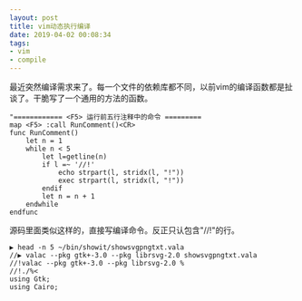 ```yaml
---
layout: post
title: vim动态执行编译
date: 2019-04-02 00:08:34
tags:
- vim
- compile
---
```

最近突然编译需求来了。每一个文件的依赖库都不同，以前vim的编译函数都是扯谈了。干脆写了一个通用的方法的函数。
```
"============ <F5> 运行前五行注释中的命令 =========
map <F5> :call RunComment()<CR>
func RunComment()
	let n = 1
	while n < 5
		let l=getline(n)
		if l =~ '//!'
			echo strpart(l, stridx(l, "!"))
			exec strpart(l, stridx(l, "!"))
		endif
		let n = n + 1
	endwhile
endfunc
```
源码里面类似这样的，直接写编译命令。反正只认包含"//!"的行。
```
▶ head -n 5 ~/bin/showit/showsvgpngtxt.vala 
//▶ valac --pkg gtk+-3.0 --pkg librsvg-2.0 showsvgpngtxt.vala
//!valac --pkg gtk+-3.0 --pkg librsvg-2.0 %
//!./%<
using Gtk;
using Cairo;
```